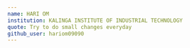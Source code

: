 ```yaml
---
name: HARI OM
institution: KALINGA INSTITUTE OF INDUSTRIAL TECHNOLOGY
quote: Try to do small changes everyday
github_user: hariom09090
---
```

